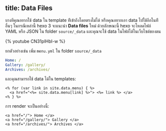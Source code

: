 title: Data Files
---
บางทีคุณอยากใช้ data ใน template ท่ีเข้าถึงโดยตรงไม่ได้ หรือคุณอยากเอา data 
ไปใช้อีกในท่ีอื่นๆ ในกรณีเหล่านี้ hexo 3 จะแนะนำ  **Data files** ใหม่ 
ด้วยลักษณะนี้ hexo จะโหลดไฟล์ YAML หรือ JSON ใน folder  `source/_data` 
และคุณจะใช้ data ในไฟล์ได้ในเว็บไซต์ของตน 

{% youtube CN31plHbI-w %}

ยกตัวอย่างเช่น เพิ่ม `menu.yml` ใน folder `source/_data`

``` yaml
Home: /
Gallery: /gallery/
Archives: /archives/
```

และคุณสามารถใช้ data ได้ใน templates:

```
<% for (var link in site.data.menu) { %>
  <a href="<%= site.data.menu[link] %>"> <%= link %> </a>
<% } %>
```

การ render จะเป็นอย่างนี้:

```
<a href="/"> Home </a>
<a href="/gallery/"> Gallery </a>
<a href="/archives/"> Archives </a>
```
